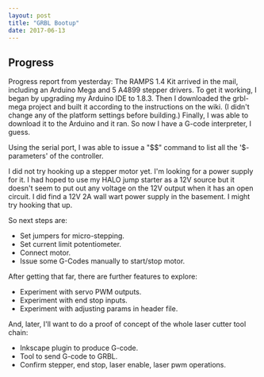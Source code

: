 ```yaml
---
layout: post
title: "GRBL Bootup"
date: 2017-06-13            
---
```


## Progress

Progress report from yesterday: The RAMPS 1.4 Kit arrived in the mail,
including an Arduino Mega and 5 A4899 stepper drivers.  To get it
working, I began by upgrading my Arduino IDE to 1.8.3.  Then I
downloaded the grbl-mega project and built it according to the
instructions on the wiki.  (I didn't change any of the platform
settings before building.)  Finally, I was able to download it to the
Arduino and it ran.  So now I have a G-code interpreter, I guess.

Using the serial port, I was able to issue a "$$" command to list all
the '$-parameters' of the controller.

I did not try hooking up a stepper motor yet.  I'm looking for a power
supply for it.  I had hoped to use my HALO jump starter as a 12V
source but it doesn't seem to put out any voltage on the 12V output
when it has an open circuit.  I did find a 12V 2A wall wart power
supply in the basement.  I might try hooking that up.

So next steps are:
* Set jumpers for micro-stepping.
* Set current limit potentiometer.
* Connect motor.
* Issue some G-Codes manually to start/stop motor.

After getting that far, there are further features to explore:
* Experiment with servo PWM outputs.
* Experiment with end stop inputs.
* Experiment with adjusting params in header file.

And, later, I'll want to do a proof of concept of the whole laser
cutter tool chain:
* Inkscape plugin to produce G-code.
* Tool to send G-code to GRBL.
* Confirm stepper, end stop, laser enable, laser pwm operations.





